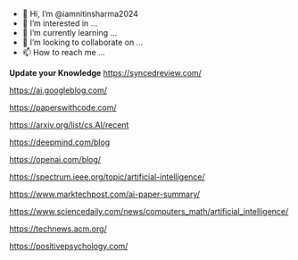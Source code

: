 - 👋 Hi, I’m @iamnitinsharma2024
- 👀 I’m interested in ...
- 🌱 I’m currently learning ...
- 💞️ I’m looking to collaborate on ...
- 📫 How to reach me ...

**Update your Knowledge**
https://syncedreview.com/

https://ai.googleblog.com/

https://paperswithcode.com/

https://arxiv.org/list/cs.AI/recent

https://deepmind.com/blog

https://openai.com/blog/

https://spectrum.ieee.org/topic/artificial-intelligence/

https://www.marktechpost.com/ai-paper-summary/

https://www.sciencedaily.com/news/computers_math/artificial_intelligence/

https://technews.acm.org/

https://positivepsychology.com/



<!---
iamnitinsharma2024/iamnitinsharma2024 is a ✨ special ✨ repository because its `README.md` (this file) appears on your GitHub profile.
You can click the Preview link to take a look at your changes.
--->
